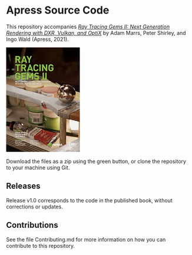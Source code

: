 # Apress Source Code

This repository accompanies [*Ray Tracing Gems II: Next Generation Rendering with DXR, Vulkan, and OptiX*](https://www.apress.com/9781484271841) by Adam Marrs, Peter Shirley, and Ingo Wald (Apress, 2021).

[comment]: #cover
![Cover image](9781484271841.jpg)

Download the files as a zip using the green button, or clone the repository to your machine using Git.

## Releases

Release v1.0 corresponds to the code in the published book, without corrections or updates.

## Contributions

See the file Contributing.md for more information on how you can contribute to this repository.